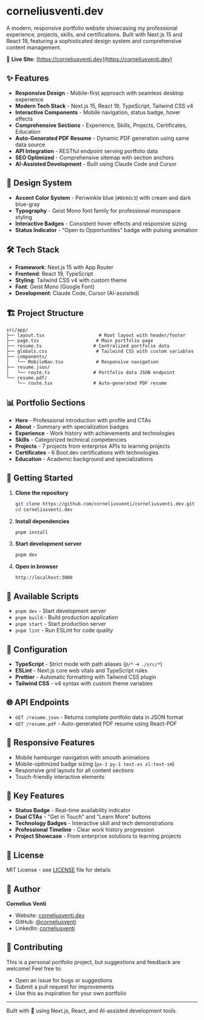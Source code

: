 # corneliusventi.dev

A modern, responsive portfolio website showcasing my professional experience, projects, skills, and certifications. Built with Next.js 15 and React 19, featuring a sophisticated design system and comprehensive content management.

🔗 **Live Site**: [https://corneliusventi.dev](https://corneliusventi.dev)

## ✨ Features

- **Responsive Design** - Mobile-first approach with seamless desktop experience
- **Modern Tech Stack** - Next.js 15, React 19, TypeScript, Tailwind CSS v4
- **Interactive Components** - Mobile navigation, status badge, hover effects
- **Comprehensive Sections** - Experience, Skills, Projects, Certificates, Education
- **Auto-Generated PDF Resume** - Dynamic PDF generation using same data source
- **API Integration** - RESTful endpoint serving portfolio data
- **SEO Optimized** - Comprehensive sitemap with section anchors
- **AI-Assisted Development** - Built using Claude Code and Cursor

## 🎨 Design System

- **Accent Color System** - Periwinkle blue (`#8b9dc3`) with cream and dark blue-gray
- **Typography** - Geist Mono font family for professional monospace styling
- **Interactive Badges** - Consistent hover effects and responsive sizing
- **Status Indicator** - "Open to Opportunities" badge with pulsing animation

## 🛠️ Tech Stack

- **Framework**: Next.js 15 with App Router
- **Frontend**: React 19, TypeScript
- **Styling**: Tailwind CSS v4 with custom theme
- **Font**: Geist Mono (Google Font)
- **Development**: Claude Code, Cursor (AI-assisted)

## 🏗️ Project Structure

```
src/app/
├── layout.tsx                    # Root layout with header/footer
├── page.tsx                     # Main portfolio page
├── resume.ts                   # Centralized portfolio data
├── globals.css                  # Tailwind CSS with custom variables
├── components/
│   └── MobileNav.tsx            # Responsive navigation
├── resume.json/
│   └── route.ts                # Portfolio data JSON endpoint
└── resume.pdf/
    └── route.tsx               # Auto-generated PDF resume
```

## 📊 Portfolio Sections

- **Hero** - Professional introduction with profile and CTAs
- **About** - Summary with specialization badges
- **Experience** - Work history with achievements and technologies
- **Skills** - Categorized technical competencies
- **Projects** - 7 projects from enterprise APIs to learning projects
- **Certificates** - 6 Boot.dev certifications with technologies
- **Education** - Academic background and specializations

## 🚀 Getting Started

1. **Clone the repository**
   ```bash
   git clone https://github.com/corneliusventi/corneliusventi.dev.git
   cd corneliusventi.dev
   ```

2. **Install dependencies**
   ```bash
   pnpm install
   ```

3. **Start development server**
   ```bash
   pnpm dev
   ```

4. **Open in browser**
   ```
   http://localhost:3000
   ```

## 📝 Available Scripts

- `pnpm dev` - Start development server
- `pnpm build` - Build production application
- `pnpm start` - Start production server
- `pnpm lint` - Run ESLint for code quality

## 🔧 Configuration

- **TypeScript** - Strict mode with path aliases (`@/*` → `./src/*`)
- **ESLint** - Next.js core web vitals and TypeScript rules
- **Prettier** - Automatic formatting with Tailwind CSS plugin
- **Tailwind CSS** - v4 syntax with custom theme variables

## 🌐 API Endpoints

- `GET /resume.json` - Returns complete portfolio data in JSON format
- `GET /resume.pdf` - Auto-generated PDF resume using React-PDF

## 📱 Responsive Features

- Mobile hamburger navigation with smooth animations
- Mobile-optimized badge sizing (`px-3 py-1 text-xs xl:text-sm`)
- Responsive grid layouts for all content sections
- Touch-friendly interactive elements

## 🎯 Key Features

- **Status Badge** - Real-time availability indicator
- **Dual CTAs** - "Get in Touch" and "Learn More" buttons
- **Technology Badges** - Interactive skill and tech demonstrations
- **Professional Timeline** - Clear work history progression
- **Project Showcase** - From enterprise solutions to learning projects

## 📄 License

MIT License - see [LICENSE](LICENSE) file for details

## 👤 Author

**Cornelius Venti**
- Website: [corneliusventi.dev](https://corneliusventi.dev)
- GitHub: [@corneliusventi](https://github.com/corneliusventi)
- LinkedIn: [corneliusventi](https://linkedin.com/in/corneliusventi)

## 🤝 Contributing

This is a personal portfolio project, but suggestions and feedback are welcome! Feel free to:

- Open an issue for bugs or suggestions
- Submit a pull request for improvements
- Use this as inspiration for your own portfolio

---

Built with 💙 using Next.js, React, and AI-assisted development tools.